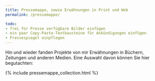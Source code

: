 ```yaml
---
title: Pressemappe, sowie Erwähnungen in Print und Web
permalink: /pressemappe/

todo:
- frei für Presse verfügbare Bilder einfügen
- ein paar Copy-Paste-Textbausteine für Ankündigungen einfügen
- Pressespiegel einpflegen
---
```


Hin und wieder fanden Projekte von mir Erwähnungen in Büchern, Zeitungen und anderen Medien. Eine Auswahl davon können Sie hier begutachten:

{% include pressemappe_collection.html %}

